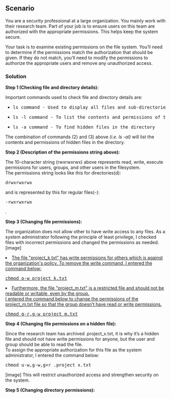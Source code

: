 <h2>Scenario</h2>
<p>
  You are a security professional at a large organization. You mainly work with their research team. Part of your job is to ensure users on this team are authorized with the appropriate permissions. This helps keep the system secure.</p>

<p>Your task is to examine existing permissions on the file system. You’ll need to determine if the permissions match the authorization that should be given. If they do not match, you’ll need to modify the permissions to authorize the appropriate users and remove any unauthorized access.</p>


<h3>Solution</h3>
<b>Step 1 (Checking file and directory details):</b>
<p>
  Important commands used to check file and directory details are:
  <ul>
    <li><pre>ls command - Used to display all files and sub-directories in a directory</pre></li>
    <li><pre>ls -l command - To list the contents and permissions of the directory</pre></li>
    <li><pre>ls -a command - To find hidden files in the directory</pre></li>
  </ul>
  The combination of commands (2) and (3) above <i>(i.e. ls -al)</i> will list the contents and permissions of hidden files in the directory.
  
</p>

<b>Step 2 (Description of the permissions string above):</b>
<p>
   The 10-character string (rwxrwxrwx) above represents read, write, execute permissions for users, groups, and other users in the filesystem.<br>The permissions string looks like this for directories(d): <pre>drwxrwxrwx</pre> and is represented by this for regular files(-): <pre>-rwxrwxrwx</pre>.
</p>

<b>Step 3 (Changing file permissions):</b>
<p>
  The organization does not allow other to have write access to any files. As a system administrator following the principle of least privilege, I checked files with incorrect permissions and changed the permissions as needed.
  [image]
<u>
  <li>The file "project_k.txt" has write permissions for others which is against the organization's policy. To remove the write command, I entered the command below:
    <pre>chmod o-w project_k.txt</pre></li>
  <li>Furthermore, the file "project_m.txt" is a restricted file and should not be readable or writable, even by the group.<br>I entered the command below to change the permissions of the project_m.txt file so that the group doesn’t have read or write permissions.
    <pre>chmod g-r,g-w project_m.txt</pre></li>
  </u>
</p>

<b>Step 4 (Changing file permissions on a hidden file):</b>
<p>
  Since the research team has archived .project_x.txt, it is why it’s a hidden file and should not have write permissions for anyone, but the user and group should be able to read the file.<br> To assign the appropriate authorization for this file as the system administrator, I entered the command below:
  <pre>chmod u-w,g-w,g+r .project_x.txt</pre>
  [image]
  This will restrict unauthorized access and strengthen security on the system.
</p>

<b>Step 5 (Changing directory permissions):</b>
<p>
  
</p>
